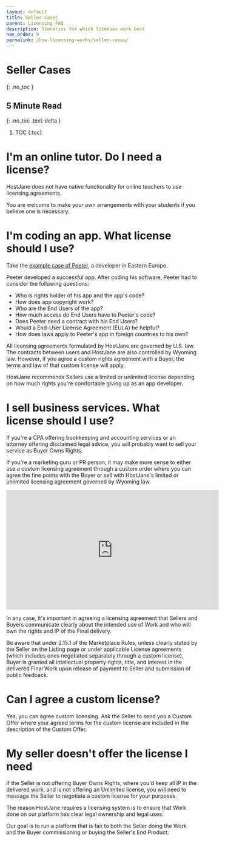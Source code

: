 ```yaml
---
layout: default
title: Seller Cases
parent: Licensing FAQ
description: Scenarios for which licenses work best
nav_order: 9
permalink: /how-licensing-works/seller-cases/
---
```


# Seller Cases
{: .no_toc }

## 5 Minute Read
{: .no_toc .text-delta }

1. TOC
{:toc}

# I'm an online tutor. Do I need a license?

HostJane does not have native functionality for online teachers to use licensing agreements.

You are welcome to make your own arrangements with your students if you believe one is necessary.

# I'm coding an app. What license should I use?

Take the [example case of Peeter](https://www.jrebel.com/blog/software-licensing-basics), a developer in Eastern Europe.

Peeter developed a successful app. After coding his software, Peeter had to consider the following questions:

* Who is rights holder of his app and the app's code?
* How does app copyright work?
* Who are the End Users of the app?
* How much access do End Users have to Peeter's code?
* Does Peeter need a contract with his End Users?
* Would a End-User License Agreement (EULA) be helpful?
* How does laws apply to Peeter's app in foreign countries to his own?

All licensing agreements formulated by HostJane are governed by U.S. law. The contracts between users and HostJane are also controlled by Wyoming law. However, if you agree a custom rights agreement with a Buyer, the terms and law of that custom license will apply.

HostJane recommends Sellers use a limited or unlimited license depending on how much rights you're comfortable giving up as an app developer.

# I sell business services. What license should I use?

If you're a CPA offering bookkeeping and accounting services or an attorney offering disclaimed legal advice, you will probably want to sell your service as Buyer Owns Rights.

If you're a marketing guru or PR person, it may make more sense to either use a custom licensing agreement through a custom order where you can agree the fine points with the Buyer or sell with HostJane's limited or unlimited licensing agreement governed by Wyoming law.

<iframe width="560" height="315" src="https://www.youtube.com/embed/R1LjOP3qFgA" title="YouTube video player" frameborder="0" allow="accelerometer; autoplay; clipboard-write; encrypted-media; gyroscope; picture-in-picture" allowfullscreen></iframe>

In any case, it's important in agreeing a licensing agreement that Sellers and Buyers communicate clearly about the intended use of Work and who will own the rights and IP of the Final delivery.

Be aware that under 2.15.1 of the Marketplace Rules, unless clearly stated by the Seller on the Listing page or under applicable License agreements (which includes ones negotiated separately through a custom license), Buyer is granted all intellectual property rights, title, and interest in the delivered Final Work upon release of payment to Seller and submission of public feedback.

# Can I agree a custom license?

Yes, you can agree custom licensing. Ask the Seller to send you a Custom Offer where your agreed terms for the custom license are included in the description of the Custom Offer.

# My seller doesn't offer the license I need

If the Seller is not offering Buyer Owns Rights, where you'd keep all IP in the delivered work, and is not offering an Unlimited license, you will need to message the Seller to negotiate a custom license for your purposes.

The reason HostJane requires a licensing system is to ensure that Work done on our platform has clear legal ownership and legal uses.

Our goal is to run a platform that is fair to both the Seller doing the Work and the Buyer commissioning or buying the Seller's End Product. 